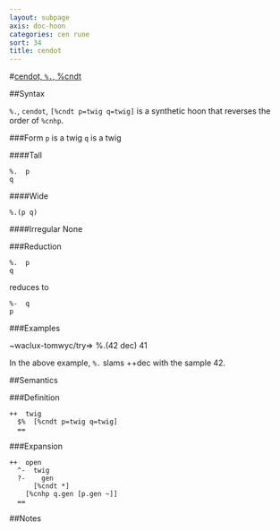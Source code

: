 ```yaml
---
layout: subpage
axis: doc-hoon
categories: cen rune
sort: 34
title: cendot
---
```



#[cendot, `%.`, %cndt](#cndt)

##Syntax

`%.`, `cendot`, `[%cndt p=twig q=twig]` is a synthetic hoon that
reverses the order of `%cnhp`.

###Form
`p` is a twig
`q` is a twig

####Tall

    %.  p
    q

####Wide

    %.(p q)

####Irregular
None

###Reduction

    %.  p
    q

reduces to

    %-  q
    p

###Examples

~waclux-tomwyc/try=> %.(42 dec)
41

In the above example, `%.` slams ++dec with the sample 42. 

##Semantics

###Definition

    ++  twig  
      $%  [%cndt p=twig q=twig]
      ==


###Expansion
 
    ++  open
      ^-  twig
      ?-    gen
          [%cndt *]
        [%cnhp q.gen [p.gen ~]]
      ==

##Notes

   
